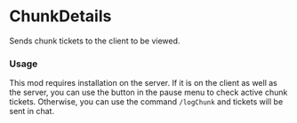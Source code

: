 # ChunkDetails
Sends chunk tickets to the client to be viewed.

### Usage
This mod requires installation on the server.
If it is on the client as well as the server, you can use the button in the pause menu to check active chunk tickets.
Otherwise, you can use the command `/logChunk` and tickets will be sent in chat.
